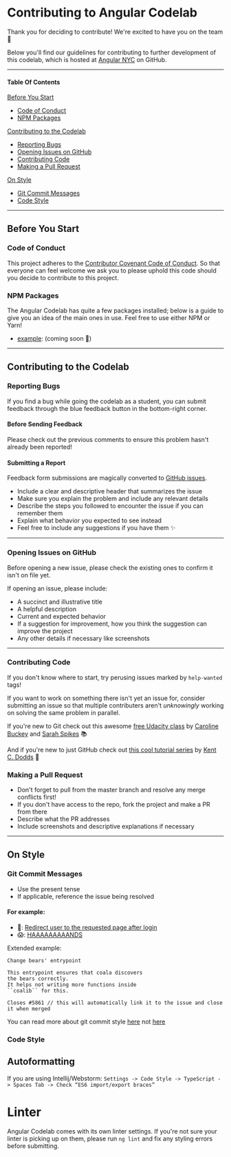 # Contributing to Angular Codelab

Thank you for deciding to contribute! We're excited to have you on the team 🙌

Below you'll find our guidelines for contributing to further development of this codelab, which is hosted at [Angular NYC](https://github.com/nycJSorg/angular-presentation) on GitHub.


------


#### Table Of Contents

[Before You Start](#before-you-start)
  * [Code of Conduct](#code-of-conduct)
  * [NPM Packages](#npm-packages)

[Contributing to the Codelab](#contributing-to-the-codelab)
  * [Reporting Bugs](#reporting-bugs)
  * [Opening Issues on GitHub](#opening-issues-on-github)
  * [Contributing Code](#contributing-code)
  * [Making a Pull Request](#making-a-pull-request)

[On Style](#on-style)
  * [Git Commit Messages](#git-commit-messages)
  * [Code Style](#code-style)


-----


## Before You Start


### Code of Conduct

This project adheres to the [Contributor Covenant Code of Conduct](http://contributor-covenant.org/version/1/4/).
So that everyone can feel welcome we ask you to please uphold this code should you decide to contribute to this project.


### NPM Packages

The Angular Codelab has quite a few packages installed; below is a guide to give you an idea of the main ones in use. Feel free to use either NPM or Yarn!

* [example](uri): (coming soon 😬)


------


## Contributing to the Codelab


### Reporting Bugs

If you find a bug while going the codelab as a student, you can submit feedback through the blue feedback button in the bottom-right corner.


#### Before Sending Feedback

Please check out the previous comments to ensure this problem hasn't already been reported!


#### Submitting a Report

Feedback form submissions are magically converted to [GitHub issues](https://guides.github.com/features/issues/).

* Include a clear and descriptive header that summarizes the issue
* Make sure you explain the problem and include any relevant details
* Describe the steps you followed to encounter the issue if you can remember them
* Explain what behavior you expected to see instead
* Feel free to include any suggestions if you have them ✨


-----


### Opening Issues on GitHub

Before opening a new issue, please check the existing ones to confirm it isn't on file yet.

If opening an issue, please include:
* A succinct and illustrative title
* A helpful description
* Current and expected behavior
* If a suggestion for improvement, how you think the suggestion can improve the project
* Any other details if necessary like screenshots


----


### Contributing Code

If you don't know where to start, try perusing issues marked by `help-wanted` tags!

If you want to work on something there isn't yet an issue for, consider submitting an issue so that multiple contributers aren't _unknowingly_ working on solving the same problem in parallel.

If you're new to Git check out this awesome [free Udacity class](https://www.udacity.com/course/how-to-use-git-and-github--ud775) by [Caroline Buckey](https://github.com/cbuckey-uda) and [Sarah Spikes](https://github.com/salogel42) 📚

And if you're new to just GitHub check out [this cool tutorial series](https://egghead.io/courses/how-to-contribute-to-an-open-source-project-on-github) by [Kent C. Dodds](https://github.com/kentcdodds) 📝


### Making a Pull Request

* Don't forget to pull from the master branch and resolve any merge conflicts first!
* If you don't have access to the repo, fork the project and make a PR from there
* Describe what the PR addresses
* Include screenshots and descriptive explanations if necessary


------


## On Style


### Git Commit Messages

* Use the present tense
* If applicable, reference the issue being resolved

#### For example:
* 💯:  [Redirect user to the requested page after login](https://robots.thoughtbot.com/5-useful-tips-for-a-better-commit-message)
* 😱:  [HAAAAAAAAANDS](https://xkcd.com/1296)

Extended example:
```
Change bears' entrypoint

This entrypoint ensures that coala discovers
the bears correctly.
It helps not writing more functions inside
``coalib`` for this.

Closes #5861 // this will automatically link it to the issue and close it when merged
```

You can read more about git commit style [here](http://api.coala.io/en/latest/Developers/Writing_Good_Commits.html)
not [here](https://xkcd.com/1296/)


### Code Style

## Autoformatting
If you are using Intellij/Webstorm:
`Settings -> Code Style -> TypeScript -> Spaces Tab -> Check “ES6 import/export braces”`

# Linter
Angular Codelab comes with its own linter settings. If you're not sure your linter is picking up on them, please run `ng lint` and fix any styling errors before submitting.
